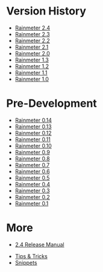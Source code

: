 Version History
=================

* [Rainmeter 2.4](/history#2.4)
* [Rainmeter 2.3](/history#2.3)
* [Rainmeter 2.2](/history#2.2)
* [Rainmeter 2.1](/history#2.1)
* [Rainmeter 2.0](/history#2.0)
* [Rainmeter 1.3](/history#1.3)
* [Rainmeter 1.2](/history#1.2)
* [Rainmeter 1.1](/history#1.1)
* [Rainmeter 1.0](/history#1.0)

Pre-Development
=================

* [Rainmeter 0.14](/history#0.14)
* [Rainmeter 0.13](/history#0.13)
* [Rainmeter 0.12](/history#0.12)
* [Rainmeter 0.11](/history#0.11)
* [Rainmeter 0.10](/history#0.10)
* [Rainmeter 0.9](/history#0.9)
* [Rainmeter 0.8](/history#0.8)
* [Rainmeter 0.7](/history#0.7)
* [Rainmeter 0.6](/history#0.6)
* [Rainmeter 0.5](/history#0.5)
* [Rainmeter 0.4](/history#0.4)
* [Rainmeter 0.3](/history#0.3)
* [Rainmeter 0.2](/history#0.2)
* [Rainmeter 0.1](/history#0.1)

More
===============
* [2.4 Release Manual](/manual)
<!--* [2.5 Beta Manual](/manual-beta)-->
* [Tips &amp; Tricks](/tips)
* [Snippets](/snippets)